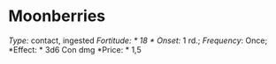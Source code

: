 ﻿---
name: Moonberries
type: contact, ingested
fortitude: 18
onset: 1 rd.
frequency: Once
effect:
  "3d6 Con dmg"
cure: 
price: 1,5
---

# Moonberries
 *Type:* contact, ingested
*Fortitude: * 18 * Onset:* 1 rd.;  *Frequency*: Once; 
*Effect: * 3d6 Con dmg
*Price: * 1,5